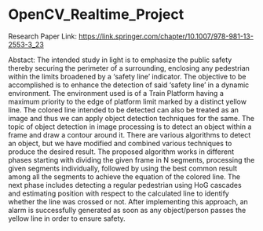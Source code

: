 # OpenCV_Realtime_Project

Research Paper Link:
https://link.springer.com/chapter/10.1007/978-981-13-2553-3_23

Abstact:
The intended study in light is to emphasize the public safety thereby securing the perimeter of a surrounding, enclosing any pedestrian within the limits broadened by a ‘safety line’ indicator. The objective to be accomplished is to enhance the detection of said ‘safety line’ in a dynamic environment. The environment used is of a Train Platform having a maximum priority to the edge of platform limit marked by a distinct yellow line. The colored line intended to be detected can also be treated as an image and thus we can apply object detection techniques for the same. The topic of object detection in image processing is to detect an object within a frame and draw a contour around it. There are various algorithms to detect an object, but we have modified and combined various techniques to produce the desired result. The proposed algorithm works in different phases starting with dividing the given frame in N segments, processing the given segments individually, followed by using the best common result among all the segments to achieve the equation of the colored line. The next phase includes detecting a regular pedestrian using HoG cascades and estimating position with respect to the calculated line to identify whether the line was crossed or not. After implementing this approach, an alarm is successfully generated as soon as any object/person passes the yellow line in order to ensure safety.
